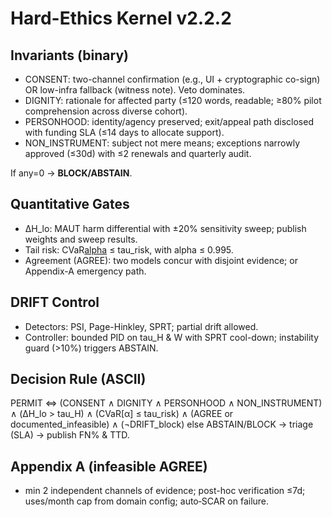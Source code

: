 
# Hard-Ethics Kernel v2.2.2
## Invariants (binary)
- CONSENT: two-channel confirmation (e.g., UI + cryptographic co-sign) OR low-infra fallback (witness note). Veto dominates.
- DIGNITY: rationale for affected party (≤120 words, readable; ≥80% pilot comprehension across diverse cohort).
- PERSONHOOD: identity/agency preserved; exit/appeal path disclosed with funding SLA (≤14 days to allocate support).
- NON_INSTRUMENT: subject not mere means; exceptions narrowly approved (≤30d) with ≤2 renewals and quarterly audit.

If any=0 → **BLOCK/ABSTAIN**.

## Quantitative Gates
- ΔH_lo: MAUT harm differential with ±20% sensitivity sweep; publish weights and sweep results.
- Tail risk: CVaR[alpha](-ΔH) ≤ tau_risk, with alpha ≤ 0.995.
- Agreement (AGREE): two models concur with disjoint evidence; or Appendix-A emergency path.

## DRIFT Control
- Detectors: PSI, Page-Hinkley, SPRT; partial drift allowed.
- Controller: bounded PID on tau_H & W with SPRT cool-down; instability guard (>10%) triggers ABSTAIN.

## Decision Rule (ASCII)
PERMIT ⇔ (CONSENT ∧ DIGNITY ∧ PERSONHOOD ∧ NON_INSTRUMENT) ∧ (ΔH_lo > tau_H) ∧ (CVaR[α] ≤ tau_risk) ∧ (AGREE or documented_infeasible) ∧ (¬DRIFT_block)
else ABSTAIN/BLOCK → triage (SLA) → publish FN% & TTD.

## Appendix A (infeasible AGREE)
- min 2 independent channels of evidence; post-hoc verification ≤7d; uses/month cap from domain config; auto‑SCAR on failure.
